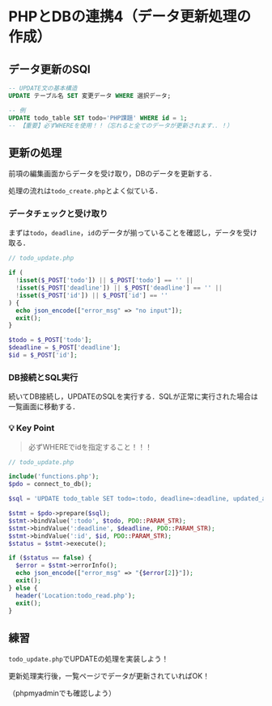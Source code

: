 # PHPとDBの連携4（データ更新処理の作成）

## データ更新のSQl

```sql
-- UPDATE文の基本構造
UPDATE テーブル名 SET 変更データ WHERE 選択データ;

-- 例
UPDATE todo_table SET todo='PHP課題' WHERE id = 1;
-- 【重要】必ずWHEREを使用！！（忘れると全てのデータが更新されます．．！）

```

## 更新の処理

前項の編集画面からデータを受け取り，DBのデータを更新する．

処理の流れは`todo_create.php`とよく似ている．

### データチェックと受け取り

まずは`todo`，`deadline`，`id`のデータが揃っていることを確認し，データを受け取る．

```php
// todo_update.php

if (
  !isset($_POST['todo']) || $_POST['todo'] == '' ||
  !isset($_POST['deadline']) || $_POST['deadline'] == '' ||
  !isset($_POST['id']) || $_POST['id'] == ''
) {
  echo json_encode(["error_msg" => "no input"]);
  exit();
}

$todo = $_POST['todo'];
$deadline = $_POST['deadline'];
$id = $_POST['id'];

```

### DB接続とSQL実行

続いてDB接続し，UPDATEのSQLを実行する．SQLが正常に実行された場合は一覧画面に移動する．

### 💡 Key Point

>必ずWHEREでidを指定すること！！！

```php
// todo_update.php

include('functions.php');
$pdo = connect_to_db();

$sql = 'UPDATE todo_table SET todo=:todo, deadline=:deadline, updated_at=now() WHERE id=:id';

$stmt = $pdo->prepare($sql);
$stmt->bindValue(':todo', $todo, PDO::PARAM_STR);
$stmt->bindValue(':deadline', $deadline, PDO::PARAM_STR);
$stmt->bindValue(':id', $id, PDO::PARAM_STR);
$status = $stmt->execute();

if ($status == false) {
  $error = $stmt->errorInfo();
  echo json_encode(["error_msg" => "{$error[2]}"]);
  exit();
} else {
  header('Location:todo_read.php');
  exit();
}

```

## 練習

`todo_update.php`でUPDATEの処理を実装しよう！

更新処理実行後，一覧ページでデータが更新されていればOK！

（phpmyadminでも確認しよう）

